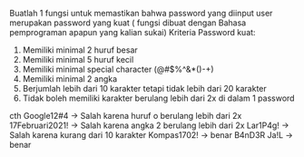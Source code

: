 Buatlah 1 fungsi untuk memastikan bahwa password yang diinput user merupakan password yang kuat ( fungsi dibuat dengan Bahasa pemprograman apapun yang kalian sukai)
Kriteria Password kuat:
1.	Memiliki minimal 2 huruf besar 
2.	Memiliki minimal 5 huruf kecil 
3.	Memiliki minimal special character (@#$%^&*()-+)
4.	Memiliki minimal 2 angka 
5.	Berjumlah lebih dari 10 karakter tetapi tidak lebih dari 20 karakter 
6.	Tidak boleh memiliki karakter berulang lebih dari 2x di dalam 1 password

cth 
Google12#4 -> Salah karena huruf o berulang lebih dari 2x
17Februari2021! -> Salah karena angka 2 berulang lebih dari 2x
Lar1P4g! -> Salah karena kurang dari 10 karakter
Kompas1702! -> benar
B4nD3R Ja!L -> benar
